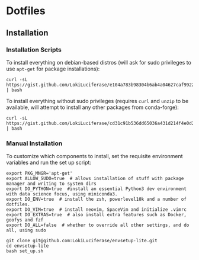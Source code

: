# Dotfiles

## Installation

### Installation Scripts
To install everything on debian-based distros (will ask for sudo privileges to use `apt-get` for package installations):
```
curl -sL https://gist.github.com/LokiLuciferase/e104a783b98304b6ab4a04627caf9922/raw | bash
```

To install everything without sudo privileges (requires `curl` and `unzip` to be available, will attempt to
install any other packages from conda-forge):
```
curl -sL https://gist.github.com/LokiLuciferase/cd31c91b536dd65036a431d214f4e0d2/raw | bash
```

### Manual Installation
To customize which components to install, set the requisite environment variables and run the set up script:
```
export PKG_MNGR='apt-get'
export ALLOW_SUDO=true  # allows installation of stuff with package manager and writing to system dirs
export DO_PYTHON=true  #install an essential Python3 dev environment with data science focus, using miniconda3.
export DO_ENV=true  # install the zsh, powerlevel10k and a number of dotfiles.
export DO_VIM=true  # install neovim, SpaceVim and initialize .vimrc
export DO_EXTRAS=true  # also install extra features such as Docker, goofys and fzf
export DO_ALL=false  # whether to override all other settings, and do all, using sudo

git clone git@github.com:LokiLuciferase/envsetup-lite.git
cd envsetup-lite
bash set_up.sh
```

